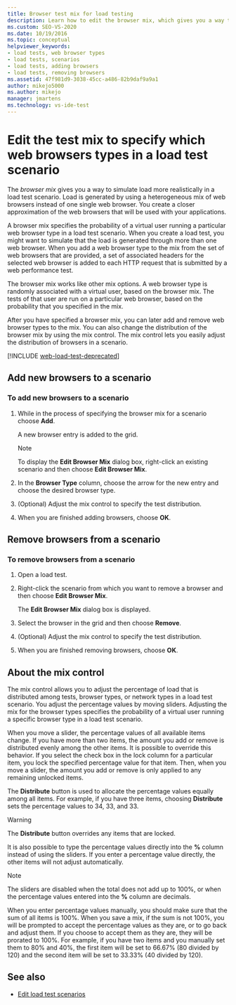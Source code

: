 ```yaml
---
title: Browser test mix for load testing
description: Learn how to edit the browser mix, which gives you a way to simulate load more realistically in a load test scenario.
ms.custom: SEO-VS-2020
ms.date: 10/19/2016
ms.topic: conceptual
helpviewer_keywords:
- load tests, web browser types
- load tests, scenarios
- load tests, adding browsers
- load tests, removing browsers
ms.assetid: 47f981d9-3038-45cc-a486-82b9daf9a9a1
author: mikejo5000
ms.author: mikejo
manager: jmartens
ms.technology: vs-ide-test
---
```

# Edit the test mix to specify which web browsers types in a load test scenario

The *browser mix* gives you a way to simulate load more realistically in a load test scenario. Load is generated by using a heterogeneous mix of web browsers instead of one single web browser. You create a closer approximation of the web browsers that will be used with your applications.

A browser mix specifies the probability of a virtual user running a particular web browser type in a load test scenario. When you create a load test, you might want to simulate that the load is generated through more than one web browser. When you add a web browser type to the mix from the set of web browsers that are provided, a set of associated headers for the selected web browser is added to each HTTP request that is submitted by a web performance test.

The browser mix works like other mix options. A web browser type is randomly associated with a virtual user, based on the browser mix. The tests of that user are run on a particular web browser, based on the probability that you specified in the mix.

After you have specified a browser mix, you can later add and remove web browser types to the mix. You can also change the distribution of the browser mix by using the mix control. The mix control lets you easily adjust the distribution of browsers in a scenario.

[!INCLUDE [web-load-test-deprecated](includes/web-load-test-deprecated.md)]

## Add new browsers to a scenario

### To add new browsers to a scenario

1. While in the process of specifying the browser mix for a scenario choose **Add**.

     A new browser entry is added to the grid.

    > [!NOTE]
    > To display the **Edit Browser Mix** dialog box, right-click an existing scenario and then choose **Edit Browser Mix**.

2. In the **Browser Type** column, choose the arrow for the new entry and choose the desired browser type.

3. (Optional) Adjust the mix control to specify the test distribution.

4. When you are finished adding browsers, choose **OK**.

## Remove browsers from a scenario

### To remove browsers from a scenario

1. Open a load test.

2. Right-click the scenario from which you want to remove a browser and then choose **Edit Browser Mix**.

     The **Edit Browser Mix** dialog box is displayed.

3. Select the browser in the grid and then choose **Remove**.

4. (Optional) Adjust the mix control to specify the test distribution.

5. When you are finished removing browsers, choose **OK**.

## About the mix control

The mix control allows you to adjust the percentage of load that is distributed among tests, browser types, or network types in a load test scenario. You adjust the percentage values by moving sliders. Adjusting the mix for the browser types specifies the probability of a virtual user running a specific browser type in a load test scenario.

When you move a slider, the percentage values of all available items change. If you have more than two items, the amount you add or remove is distributed evenly among the other items. It is possible to override this behavior. If you select the check box in the lock column for a particular item, you lock the specified percentage value for that item. Then, when you move a slider, the amount you add or remove is only applied to any remaining unlocked items.

The **Distribute** button is used to allocate the percentage values equally among all items. For example, if you have three items, choosing **Distribute** sets the percentage values to 34, 33, and 33.

> [!WARNING]
> The **Distribute** button overrides any items that are locked.

It is also possible to type the percentage values directly into the **%** column instead of using the sliders. If you enter a percentage value directly, the other items will not adjust automatically.

> [!NOTE]
> The sliders are disabled when the total does not add up to 100%, or when the percentage values entered into the **%** column are decimals.

When you enter percentage values manually, you should make sure that the sum of all items is 100%. When you save a mix, if the sum is not 100%, you will be prompted to accept the percentage values as they are, or to go back and adjust them. If you choose to accept them as they are, they will be prorated to 100%.  For example, if you have two items and you manually set them to 80% and 40%, the first item will be set to 66.67% (80 divided by 120) and the second item will be set to 33.33% (40 divided by 120).

## See also

- [Edit load test scenarios](../test/edit-load-test-scenarios.md)
